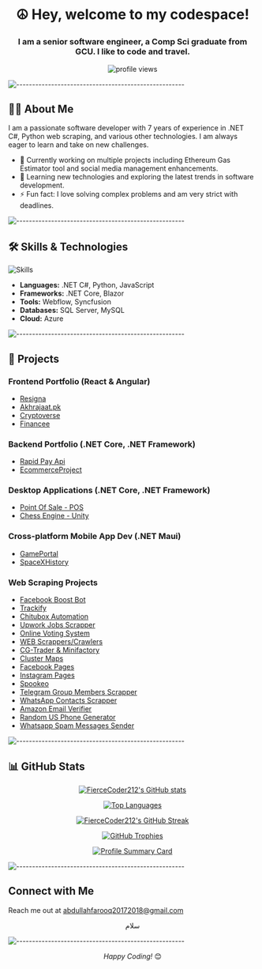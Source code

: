 # <p align="center">☮ Hey, welcome to my codespace!</p>

### <p align="center">I am a senior software engineer, a Comp Sci graduate from GCU. I like to code and travel.</p>

<p align="center">
  <img src="https://komarev.com/ghpvc/?username=FierceCoder212" alt="profile views">
</p>

![-----------------------------------------------------](https://raw.githubusercontent.com/andreasbm/readme/master/assets/lines/rainbow.png)

## 🧑‍💻 About Me

I am a passionate software developer with 7 years of experience in .NET C#, Python web scraping, and various other technologies. I am always eager to learn and take on new challenges.

- 🔭 Currently working on multiple projects including Ethereum Gas Estimator tool and social media management enhancements.
- 🌱 Learning new technologies and exploring the latest trends in software development.
- ⚡ Fun fact: I love solving complex problems and am very strict with deadlines.

![-----------------------------------------------------](https://raw.githubusercontent.com/andreasbm/readme/master/assets/lines/rainbow.png)

## 🛠️ Skills & Technologies

![Skills](https://skillicons.dev/icons?i=dotnet,cs,python,js,html,css,mysql,azure)

- **Languages:** .NET C#, Python, JavaScript
- **Frameworks:** .NET Core, Blazor
- **Tools:** Webflow, Syncfusion
- **Databases:** SQL Server, MySQL
- **Cloud:** Azure

![-----------------------------------------------------](https://raw.githubusercontent.com/andreasbm/readme/master/assets/lines/rainbow.png)

## 🚀 Projects

### Frontend Portfolio (React & Angular)

- [Resigna](https://github.com/FierceCoder212/Resigna)
- [Akhrajaat.pk](https://github.com/FierceCoder212/Akhrajaat.pk)
- [Cryptoverse](https://github.com/FierceCoder212/Cryptoverse)
- [Financee](https://github.com/FierceCoder212/Financee)

### Backend Portfolio (.NET Core, .NET Framework)

- [Rapid Pay Api](https://github.com/FierceCoder212/RapidPay)
- [EcommerceProject](https://github.com/FierceCoder212/nopCommerce)

### Desktop Applications (.NET Core, .NET Framework)

- [Point Of Sale - POS](https://github.com/FierceCoder212/POS-C-sharp-.Net)
- [Chess Engine - Unity](https://github.com/FierceCoder212/Chess-Engine-Unity-C-)

### Cross-platform Mobile App Dev (.NET Maui)

- [GamePortal](https://github.com/FierceCoder212/GamePortal)
- [SpaceXHistory](https://github.com/FierceCoder212/SpaceXHistory)

### Web Scraping Projects

- [Facebook Boost Bot](https://github.com/FierceCoder212/Facebook-BoostBot-Python)
- [Trackify](https://github.com/FierceCoder212/Trackify-Python)
- [Chitubox Automation](https://github.com/FierceCoder212/Chitbox-Automation-Python)
- [Upwork Jobs Scrapper](https://github.com/FierceCoder212/Upwork-Jobs-Scrapper-Selenium)
- [Online Voting System](https://github.com/FierceCoder212/Online-Voting-System)
- [WEB Scrappers/Crawlers](https://github.com/FierceCoder212/Web_Scrappers-Selenium)
- [CG-Trader & Minifactory](https://github.com/FierceCoder212/Web_Scrappers-Selenium/tree/main/3D_Printer_Web_Scraping)
- [Cluster Maps](https://github.com/FierceCoder212/Web_Scrappers-Selenium/tree/main/Cluster%20Maps%20Scrapper)
- [Facebook Pages](https://github.com/FierceCoder212/Web_Scrappers-Selenium/tree/main/Facebook%20Pages%20Scrapper)
- [Instagram Pages](https://github.com/FierceCoder212/Web_Scrappers-Selenium/tree/main/Instagram%20Pages%20Scrapper)
- [Spookeo](https://github.com/FierceCoder212/Web_Scrappers-Selenium/tree/main/Spookeo%20Scrapper)
- [Telegram Group Members Scrapper](https://github.com/FierceCoder212/Web_Scrappers-Selenium/tree/main/Telegram%20Group%20Members%20Scrapper)
- [WhatsApp Contacts Scrapper](https://github.com/FierceCoder212/Web_Scrappers-Selenium/tree/main/WhatsAppContactsScrapper)
- [Amazon Email Verifier](https://github.com/FierceCoder212/Web_Scrappers-Selenium/tree/main/Amazon%20Email%20Verifier)
- [Random US Phone Generator](https://github.com/FierceCoder212/Web_Scrappers-Selenium/tree/main/Random%20US%20Phone%20Generator)
- [Whatsapp Spam Messages Sender](https://github.com/FierceCoder212/Web_Scrappers-Selenium/tree/main/Whatsapp%20Spam%20Messages)

![-----------------------------------------------------](https://raw.githubusercontent.com/andreasbm/readme/master/assets/lines/rainbow.png)

## 📊 GitHub Stats

<!-- GitHub Stats -->
<p align="center">
  <a href="http://www.github.com/FierceCoder212">
    <img src="https://github-readme-stats.vercel.app/api?username=FierceCoder212&show_icons=true&hide=&count_private=true&title_color=6366f1&text_color=a855f7&icon_color=ec4899&bg_color=0f172a&hide_border=true&show_icons=true" alt="FierceCoder212's GitHub stats" />
  </a>
</p>

<!-- Top Languages -->
<p align="center">
  <a href="https://github.com/FierceCoder212">
    <img src="https://github-readme-stats.vercel.app/api/top-langs/?username=FierceCoder212&langs_count=10&title_color=6366f1&text_color=a855f7&icon_color=ec4899&bg_color=0f172a&hide_border=true&locale=en&custom_title=Top%20%Languages" alt="Top Languages" />
  </a>
</p>

<!-- GitHub Streak Stats -->
<p align="center">
  <a href="http://www.github.com/FierceCoder212">
    <img src="https://github-readme-streak-stats.herokuapp.com/?user=FierceCoder212&stroke=a855f7&background=0f172a&ring=6366f1&fire=6366f1&currStreakNum=a855f7&currStreakLabel=6366f1&sideNums=a855f7&sideLabels=a855f7&dates=a855f7&hide_border=true" alt="FierceCoder212's GitHub Streak" />
  </a>
</p>

<!-- GitHub Trophies -->
<p align="center">
  <a href="https://github.com/ryo-ma/github-profile-trophy">
    <img src="https://github-profile-trophy.vercel.app/?username=FierceCoder212&theme=dracula&no-frame=true&margin-w=15&margin-h=15" alt="GitHub Trophies" />
  </a>
</p>

<!-- Profile Summary Card -->
<p align="center">
  <a href="http://github.com/FierceCoder212">
    <img src="https://github-profile-summary-cards.vercel.app/api/cards/profile-details?username=FierceCoder212&theme=dracula" alt="Profile Summary Card" />
  </a>
</p>


![-----------------------------------------------------](https://raw.githubusercontent.com/andreasbm/readme/master/assets/lines/rainbow.png)

## Connect with Me

Reach me out at [abdullahfarooq20172018@gmail.com](mailto:abdullahfarooq20172018@gmail.com?subject=Got%20an%20opportunity%20for%20you)

<p align="center">
 سلام
</p>

![-----------------------------------------------------](https://raw.githubusercontent.com/andreasbm/readme/master/assets/lines/rainbow.png)

<p align="center">
  <i>Happy Coding!</i> 😊
</p>

